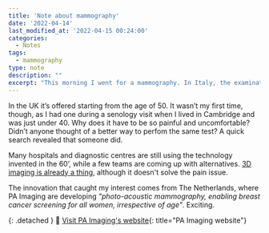 ```yaml
---
title: 'Note about mammography'
date: '2022-04-14'
last_modified_at: '2022-04-15 00:24:00'
categories:
  - Notes
tags:
  - mammography
type: note
description: ""
excerpt: "This morning I went for a mammography. In Italy, the examination is offered for prevention from the age of 40."
---
```

In the UK it’s offered starting from the age of 50. It wasn’t my first time, though, as I had one during a senology visit when I lived in Cambridge and was just under 40. Why does it have to be so painful and uncomfortable? Didn’t anyone thought of a better way to perfom the same test? A quick search revealed that someone did. 

Many hospitals and diagnostic centres are still using the technology invented in the 60’, while a few teams are coming up with alternatives. [3D imaging is already a thing](https://www.ge.com/news/reports/this-nuclear-physicist-is-using-her-skills-and-passion-to-build-a-better-mammography-machine "Read the article on General Electric"), although it doesn't solve the pain issue. 

The innovation that caught my interest comes from The Netherlands, where PA Imaging are developing _"photo-acoustic mammography, enabling breast cancer screening for all women, irrespective of age"_. Exciting.

{: .detached }
🔗 [Visit PA Imaging's website](https://pa-imaging.com/){: title="PA Imaging website"}

